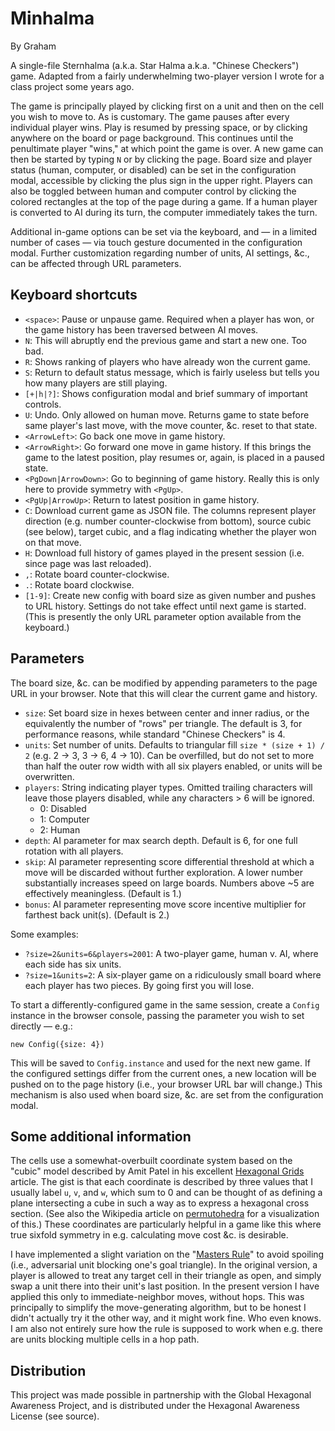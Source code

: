 Minhalma
=========
By Graham

A single-file Sternhalma (a.k.a. Star Halma a.k.a. "Chinese Checkers") game. Adapted from a fairly underwhelming two-player version I wrote for a class project some years ago.

The game is principally played by clicking first on a unit and then on the cell you wish to move to. As is customary. The game pauses after every individual player wins. Play is resumed by pressing space, or by clicking anywhere on the board or page background. This continues until the penultimate player "wins," at which point the game is over. A new game can then be started by typing `N` or by clicking the page. Board size and player status (human, computer, or disabled) can be set in the configuration modal, accessible by clicking the plus sign in the upper right. Players can also be toggled between human and computer control by clicking the colored rectangles at the top of the page during a game. If a human player is converted to AI during its turn, the computer immediately takes the turn.

Additional in-game options can be set via the keyboard, and — in a limited number of cases — via touch gesture documented in the configuration modal. Further customization regarding number of units, AI settings, &c., can be affected through URL parameters.

## Keyboard shortcuts

- `<space>`: Pause or unpause game. Required when a player has won, or the game history has been traversed between AI moves.
- `N`: This will abruptly end the previous game and start a new one. Too bad.
- `R`: Shows ranking of players who have already won the current game.
- `S`: Return to default status message, which is fairly useless but tells you how many players are still playing.
- `[+|h|?]`: Shows configuration modal and brief summary of important controls.
- `U`: Undo. Only allowed on human move. Returns game to state before same player's last move, with the move counter, &c. reset to that state.
- `<ArrowLeft>`: Go back one move in game history.
- `<ArrowRight>`: Go forward one move in game history. If this brings the game to the latest position, play resumes or, again, is placed in a paused state.
- `<PgDown|ArrowDown>`: Go to beginning of game history. Really this is only here to provide symmetry with `<PgUp>`.
- `<PgUp|ArrowUp>`: Return to latest position in game history.
- `C`: Download current game as JSON file. The columns represent player direction (e.g. number counter-clockwise from bottom), source cubic (see below), target cubic, and a flag indicating whether the player won on that move.
- `H`: Download full history of games played in the present session (i.e. since page was last reloaded).
- `,`: Rotate board counter-clockwise.
- `.`: Rotate board clockwise.
- `[1-9]`: Create new config with board size as given number and pushes to URL history. Settings do not take effect until next game is started. (This is presently the only URL parameter option available from the keyboard.)

## Parameters

The board size, &c. can be modified by appending parameters to the page URL in your browser. Note that this will clear the current game and history.

- `size`: Set board size in hexes between center and inner radius, or the equivalently the number of "rows" per triangle. The default is 3, for performance reasons, while standard "Chinese Checkers" is 4.
- `units`: Set number of units. Defaults to triangular fill `size * (size + 1) / 2` (e.g. 2 -> 3, 3 -> 6, 4 -> 10). Can be overfilled, but do not set to more than half the outer row width with all six players enabled, or units will be overwritten.
- `players`: String indicating player types. Omitted trailing characters will leave those players disabled, while any characters > 6 will be ignored.
    - 0: Disabled
    - 1: Computer
    - 2: Human
- `depth`: AI parameter for max search depth. Default is 6, for one full rotation with all players.
- `skip`: AI parameter representing score differential threshold at which a move will be discarded without further exploration. A lower number substantially increases speed on large boards. Numbers above ~5 are effectively meaningless. (Default is 1.)
- `bonus`: AI parameter representing move score incentive multiplier for farthest back unit(s). (Default is 2.)

Some examples:

- `?size=2&units=6&players=2001`: A two-player game, human v. AI, where each side has six units.
- `?size=1&units=2`: A six-player game on a ridiculously small board where each player has two pieces. By going first you will lose.

To start a differently-configured game in the same session, create a `Config` instance in the browser console, passing the parameter you wish to set directly &mdash; e.g.:

`new Config({size: 4})`

This will be saved to `Config.instance` and used for the next new game. If the configured settings differ from the current ones, a new location will be pushed on to the page history (i.e., your browser URL bar will change.) This mechanism is also used when board size, &c. are set from the configuration modal.

## Some additional information

The cells use a somewhat-overbuilt coordinate system based on the "cubic" model described by Amit Patel in his excellent [Hexagonal Grids](https://www.redblobgames.com/grids/hexagons/) article. The gist is that each coordinate is described by three values that I usually label `u`, `v`, and `w`, which sum to 0 and can be thought of as defining a plane intersecting a cube in such a way as to express a hexagonal cross section. (See also the Wikipedia article on [permutohedra](https://en.wikipedia.org/wiki/Permutohedron) for a visualization of this.) These coordinates are particularly helpful in a game like this where true sixfold symmetry in e.g. calculating move cost &c. is desirable.

I have implemented a slight variation on the "[Masters Rule](https://www.mastersofgames.com/rules/chinese-checkers-rules.htm)" to avoid spoiling (i.e., adversarial unit blocking one's goal triangle). In the original version, a player is allowed to treat any target cell in their triangle as open, and simply swap a unit there into their unit's last position. In the present version I have applied this only to immediate-neighbor moves, without hops. This was principally to simplify the move-generating algorithm, but to be honest I didn't actually try it the other way, and it might work fine. Who even knows. I am also not entirely sure how the rule is supposed to work when e.g. there are units blocking multiple cells in a hop path.

## Distribution

This project was made possible in partnership with the Global Hexagonal Awareness Project, and is distributed under the Hexagonal Awareness License (see source).